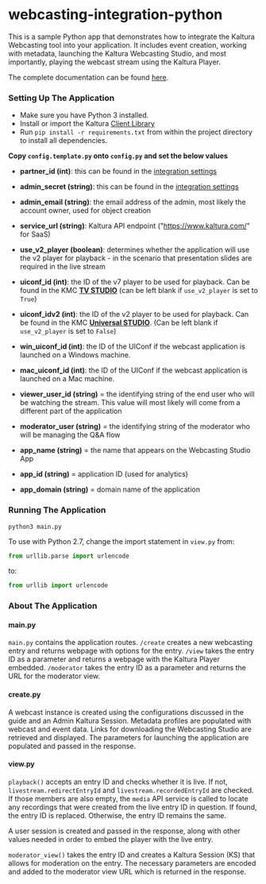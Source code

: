 # webcasting-integration-python

This is a sample Python app that demonstrates how to integrate the Kaltura Webcasting tool into your application. It includes event creation, working with metadata, launching the Kaltura Webcasting Studio, and most importantly, playing the webcast stream using the Kaltura Player. 

The complete documentation can be found [here](https://github.com/kaltura-vpaas/webcasting-integration).

### Setting Up The Application 

- Make sure you have Python 3 installed. 
- Install or import the Kaltura [Client Library](https://developer.kaltura.com/api-docs/Client_Libraries)
- Run `pip install -r requirements.txt` from within the project directory to install all dependencies. 

**Copy `config.template.py` onto `config.py` and set the below values**

- **partner_id (int)**: this can be found in the [integration settings](https://kmc.kaltura.com/index.php/kmcng/login)
- **admin_secret (string)**: this can be found in the [integration settings](https://kmc.kaltura.com/index.php/kmcng/login)
- **admin_email (string)**: the email address of the admin, most likely the account owner, used for object creation
- **service_url (string)**: Kaltura API endpoint ("https://www.kaltura.com/" for SaaS)
- **use_v2_player (boolean)**: determines whether the application will use the v2 player for playback - in the scenario that presentation slides are required in the live stream
- **uiconf_id (int)**: the ID of the v7 player to be used for playback. Can be found in the KMC [**TV STUDIO**](https://kmc.kaltura.com/index.php/kmcng/studio/v3) (can be left blank if `use_v2_player` is set to `True`)
- **uiconf_idv2 (int)**: the ID of the v2 player to be used for playback. Can be found in the KMC [**Universal STUDIO**](https://kmc.kaltura.com/index.php/kmcng/studio/v2). (Can be left blank if `use_v2_player` is set to `False`)
- **win_uiconf_id (int)**: the ID of the UIConf if the webcast application is launched on a Windows machine.
- **mac_uiconf_id (int)**: the ID of the UIConf if the webcast application is launched on a Mac machine.

- **viewer_user_id (string)** = the identifying string of the end user who will be watching the stream. This value will most likely will come from a different part of the application
- **moderator_user (string)** = the identifying string of the moderator who will be managing the Q&A flow

- **app_name (string)** = the name that appears on the Webcasting Studio App
- **app_id (string)** = application ID (used for analytics)
- **app_domain (string)** = domain name of the application

### Running The Application

`python3 main.py`

To use with Python 2.7, change the import statement in `view.py` from:

```python
from urllib.parse import urlencode
```

to:

```python
from urllib import urlencode
```


### About The Application 

#### main.py 

`main.py` contains the application routes. `/create` creates a new webcasting entry and returns webpage with options for the entry. `/view` takes the entry ID as a parameter and returns a webpage with the Kaltura Player embedded. `/moderator` takes the entry ID as a parameter and returns the URL for the moderator view. 

#### create.py 

A webcast instance is created using the configurations discussed in the guide and an Admin Kaltura Session. Metadata profiles are populated with webcast and event data. Links for downloading the Webcasting Studio are retrieved and displayed. The parameters for launching the application are populated and passed in the response. 

#### view.py 

`playback()` accepts an entry ID and checks whether it is live. If not, `livestream.redirectEntryId` and `livestream.recordedEntryId` are checked. If those members are also empty, the `media` API service is called to locate any recordings that were created from the live entry ID in question. If found, the entry ID is replaced. Otherwise, the entry ID remains the same. 

A user session is created and passed in the response, along with other values needed in order to embed the player with the live entry. 

`moderator_view()` takes the entry ID and creates a Kaltura Session (KS) that allows for moderation on the entry. The necessary parameters are encoded and added to the moderator view URL which is returned in the response. 
